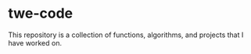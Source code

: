 # twe-code

This repository is a collection of functions, algorithms, and projects that I have worked on. 

